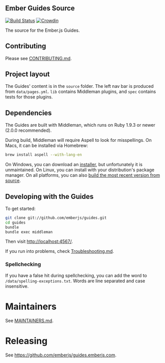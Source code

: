 ## Ember Guides Source

[![Build Status](https://travis-ci.org/emberjs/guides.svg?branch=master)](https://travis-ci.org/emberjs/guides)
[![Crowdin](https://d322cqt584bo4o.cloudfront.net/emberjs/localized.svg)](https://crowdin.com/project/emberjs)

The source for the Ember.js Guides.

## Contributing

Please see [CONTRIBUTING.md](CONTRIBUTING.md).

## Project layout

The Guides' content is in the `source` folder. The left nav bar is produced from
`data/pages.yml`. `lib` contains Middleman plugins, and `spec` contains tests
for those plugins.

## Dependencies

The Guides are built with Middleman, which runs on Ruby 1.9.3 or newer
(2.0.0 recommended).

During build, Middleman will require Aspell to look for misspellings. On Macs, it can be installed via Homebrew:

``` sh
brew install aspell --with-lang-en
```

On Windows, you can download an [installer](http://aspell.net/win32/), but unfortunately it is unmaintained. On Linux, you can install with your distribution's package manager. On all platforms, you can also [build the most recent version from source](http://aspell.net/man-html/Installing.html).

## Developing with the Guides

To get started:

``` sh
git clone git://github.com/emberjs/guides.git
cd guides
bundle
bundle exec middleman
```

Then visit [http://localhost:4567/](http://localhost:4567/).

If you run into problems, check [Troubleshooting.md](TROUBLESHOOTING.md).

### Spellchecking

If you have a false hit during spellchecking, you can add the word to `/data/spelling-exceptions.txt`.
Words are line separated and case insensitive.

# Maintainers

See [MAINTAINERS.md](MAINTAINERS.md).

# Releasing

See https://github.com/emberjs/guides.emberjs.com.
